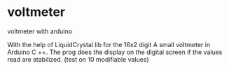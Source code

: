 # voltmeter
voltmeter with arduino

With the help of LiquidCrystal lib for the 16x2 digit
A small voltmeter in Arduino C ++. The prog does
the display on the digital screen if the values ​​read
are stabilized. (test on 10 modifiable values)
